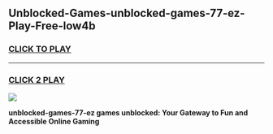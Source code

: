 
## Unblocked-Games-unblocked-games-77-ez-Play-Free-low4b
<h3>
<a href="https://premium76.site?title=unblocked-games-77-ez&ref=17A">CLICK TO PLAY</a></h3>
<hr>

<h3>
<a href="https://premium76.site?title=unblocked-games-77-ez&ref=17A">CLICK 2 PLAY</a>
  
</h3>

<a href="https://premium76.site?title=unblocked-games-77-ez&ref=17A"><img src="https://clearcache.store/games.png"></a>


**unblocked-games-77-ez games unblocked: Your Gateway to Fun and Accessible Online Gaming**
